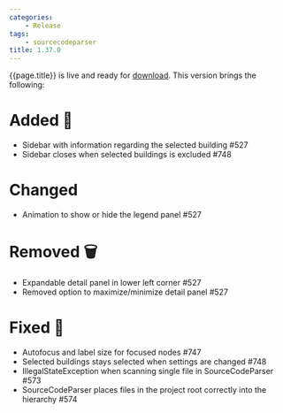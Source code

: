 ```yaml
---
categories:
    - Release
tags:
    - sourcecodeparser
title: 1.37.0
---
```


{{page.title}} is live and ready for [download](https://github.com/MaibornWolff/codecharta/releases/tag/{{page.title}}). This version brings the following:

# Added 🚀

-   Sidebar with information regarding the selected building #527
-   Sidebar closes when selected buildings is excluded #748

# Changed

-   Animation to show or hide the legend panel #527

# Removed 🗑

-   Expandable detail panel in lower left corner #527
-   Removed option to maximize/minimize detail panel #527

# Fixed 🐞

-   Autofocus and label size for focused nodes #747
-   Selected buildings stays selected when settings are changed #748
-   IllegalStateException when scanning single file in SourceCodeParser #573
-   SourceCodeParser places files in the project root correctly into the hierarchy #574
